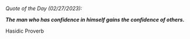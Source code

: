*Quote of the Day (02/27/2023):*

_**The man who has confidence in himself gains the confidence of others.**_

Hasidic Proverb